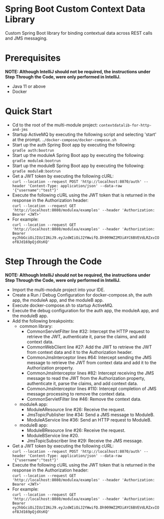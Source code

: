# Spring Boot Custom Context Data Library
Custom Spring Boot library for binding contextual data across REST calls and JMS messaging.

# Prerequisites 
**NOTE: Although IntelliJ should not be required, the instructions under Step Through the Code, were only performed in IntelliJ.**
* Java 11 or above
* Docker  

# Quick Start 
* Cd to the root of the multi-module project: ```contextdatalib-for-http-and-jms```
* Startup ActiveMQ by executing the following script and selecting 'start' at the prompt.
```./docker-compose/docker-compose.sh```
* Start up the auth Spring Boot app by executing the following:  
```gradle auth:bootrun```
* Start up the moduleA Spring Boot app by executing the following:  
```gradle moduleA:bootrun```
* Start up the moduleB Spring Boot app by executing the following:  
```gradle moduleB:bootrun```
* Get a JWT token by executing the following cURL:  
```curl --location --request POST 'http://localhost:8070/auth' --header 'Content-Type: application/json' --data-raw '{"username":"test"}'```  
* Execute the following cURL using the JWT token that is returned in the response in the Authorization header:  
```curl --location --request GET 'http://localhost:8080/modulea/examples' --header 'Authorization: Bearer <JWT>'```  
* For example:  
```curl --location --request GET 'http://localhost:8080/modulea/examples' --header 'Authorization: Bearer eyJhbGciOiJIUzI1NiJ9.eyJzdWIiOiJ2YWwifQ.Dh909WZ2M3iAYC6BVEVdLRZxvIOof8Jd169pQjdXsKQ'```

# Step Through the Code
**NOTE: Although IntelliJ should not be required, the instructions under Step Through the Code, were only performed in IntelliJ.**
* Import the multi-module project into your IDE.
* Create a Run / Debug Configuration for docker-compose.sh, the auth app, the moduleA app, and the moduleB app.
* Execute docker-compose.sh to startup ActiveMQ.
* Execute the debug configuration for the auth app, the moduleA app, and the moduleB app.
* Add the following breakpoints:
    * common library:
        * CommonServletFilter line #32: Intercept the HTTP request to retrieve the JWT, authenticate it, parse the claims, and add context data.   
        * CommonWebClient line #27: Add the JWT to retrieve the JWT from context data and it to the Authorization header.     
        * CommonJmsInterceptor lines #64: Intercept sending the JMS message to retrieve the JWT from context data and add it to the Authorization property.
        * CommonJmsInterceptor lines #82: Intercept receiving the JMS message to read the JWT from the Authorization property, authenticate it, parse the claims, and add context data.
        * CommonJmsInterceptor lines #110: Intercept completion of JMS message processing to remove the context data.
        * CommonServletFilter line #46: Remove the context data.
    * moduleA app:
        * ModuleAResource line #26: Receive the request.
        * JmsTopicPublisher line #34: Send a JMS message to ModuleB.
        * ModuleAService line #36: Send an HTTP request to ModuleB.
    * moduleB app:
        * ModuleBResource line #26: Receive the request.
        * ModuleBService line #20. 
        * JmsTopicSubscriber line #29: Receive the JMS message.  
* Get a JWT token by executing the following cURL:  
```curl --location --request POST 'http://localhost:8070/auth' --header 'Content-Type: application/json' --data-raw '{"username":"test"}'```  
* Execute the following cURL using the JWT token that is returned in the response in the Authorization header:  
```curl --location --request GET 'http://localhost:8080/modulea/examples' --header 'Authorization: Bearer <JWT>'```  
* For example:  
```curl --location --request GET 'http://localhost:8080/modulea/examples' --header 'Authorization: Bearer eyJhbGciOiJIUzI1NiJ9.eyJzdWIiOiJ2YWwifQ.Dh909WZ2M3iAYC6BVEVdLRZxvIOof8Jd169pQjdXsKQ'```

        

